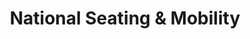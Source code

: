 ---
title: "National Seating & Mobility"
url: /nanaimo/national-seating-und-mobility/
shop: Sanitätshaus
---